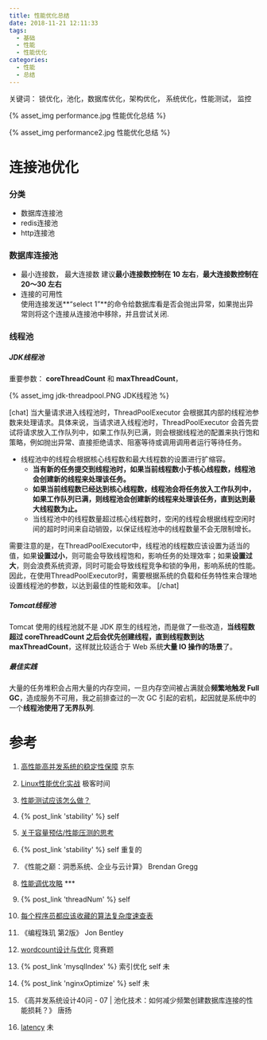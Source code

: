```yaml
---
title: 性能优化总结
date: 2018-11-21 12:11:33
tags: 
  - 基础
  - 性能
  - 性能优化
categories: 
  - 性能  
  - 总结
---
```


<p></p>
<!-- more -->

关键词： 锁优化，池化，数据库优化，架构优化， 系统优化，性能测试， 监控 

{% asset_img performance.jpg 性能优化总结 %}

{% asset_img performance2.jpg 性能优化总结 %}

#  连接池优化
###  分类 
+ 数据库连接池 
+ redis连接池 
+ http连接池

###  数据库连接池 
+ 最小连接数， 最大连接数
   建议**最小连接数控制在 10 左右**，**最大连接数控制在 20～30 左右**
+ 连接的可用性   
   使用连接发送**“select 1”**的命令给数据库看是否会抛出异常，如果抛出异常则将这个连接从连接池中移除，并且尝试关闭.

###  线程池
#####   JDK线程池
重要参数： **coreThreadCount** 和 **maxThreadCount**，

{% asset_img jdk-threadpool.PNG JDK线程池 %}

[chat]
当大量请求进入线程池时，ThreadPoolExecutor 会根据其内部的线程池参数来处理请求。具体来说，当请求进入线程池时，ThreadPoolExecutor 会首先尝试将请求放入工作队列中，如果工作队列已满，则会根据线程池的配置来执行饱和策略，例如抛出异常、直接拒绝请求、阻塞等待或调用调用者运行等待任务。

+ 线程池中的线程会根据核心线程数和最大线程数的设置进行扩缩容。
   - **当有新的任务提交到线程池时，如果当前线程数小于核心线程数，线程池会创建新的线程来处理该任务。**
   - **如果当前线程数已经达到核心线程数，线程池会将任务放入工作队列中，如果工作队列已满，则线程池会创建新的线程来处理该任务，直到达到最大线程数为止。**
   - 当线程池中的线程数量超过核心线程数时，空闲的线程会根据线程空闲时间的超时时间来自动销毁，以保证线程池中的线程数量不会无限制增长。


需要注意的是，在ThreadPoolExecutor中，线程池的线程数应该设置为适当的值，如果**设置过小**，则可能会导致线程饱和，影响任务的处理效率；如果**设置过大**，则会浪费系统资源，同时可能会导致线程竞争和锁的争用，影响系统的性能。因此，在使用ThreadPoolExecutor时，需要根据系统的负载和任务特性来合理地设置线程池的参数，以达到最佳的性能和效率。
[/chat]

##### Tomcat线程池
Tomcat 使用的线程池就不是 JDK 原生的线程池，而是做了一些改造，**当线程数超过 coreThreadCount 之后会优先创建线程，直到线程数到达maxThreadCount**，这样就比较适合于 Web 系统**大量 IO 操作的场景**了。

##### 最佳实践
大量的任务堆积会占用大量的内存空间，一旦内存空间被占满就会**频繁地触发 Full GC**，造成服务不可用，我之前排查过的一次 GC 引起的宕机，起因就是系统中的一个**线程池使用了无界队列**.

# 参考
1. [高性能高并发系统的稳定性保障](http://dwz.cn/4SrP4L) 京东

2. [Linux性能优化实战](https://time.geekbang.org/column/intro/140)  极客时间

3. [性能测试应该怎么做？](https://coolshell.cn/articles/17381.html) 

4. {% post_link 'stability' %}  self

5. [关于容量预估/性能压测的思考](http://blog.jobbole.com/88958/)

6. {% post_link 'stability' %}   self  重复的

7. 《性能之巅：洞悉系统、企业与云计算》 Brendan Gregg

8. [性能调优攻略](https://coolshell.cn/articles/7490.html/comment-page-1)  *** 

9. {% post_link 'threadNum' %}  self

10. [每个程序员都应该收藏的算法复杂度速查表](http://www.codeceo.com/article/algorithm-complexity-table.html)

11. 《编程珠玑 第2版》 Jon Bentley

12. [wordcount设计与优化](https://yq.aliyun.com/articles/25487)  竞赛题

13. {%  post_link   'mysqlIndex'  %}    索引优化 self 未

14. {%  post_link   'nginxOptimize'  %}   self 未

15. 《高并发系统设计40问 - 07 | 池化技术：如何减少频繁创建数据库连接的性能损耗？》 唐扬

100. [latency](https://colin-scott.github.io/personal_website/research/interactive_latency.html)  未  
